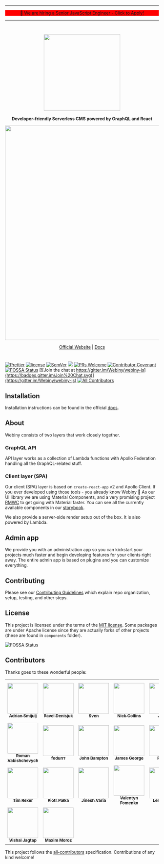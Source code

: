 <hr/><p align="center" style="border: 1px solid red; background: red">
<a target="_blank" href="https://careers.webiny.com/senior-javascript-engineer/en">📢 We are hiring a Senior JavaScript Engineer - Click to Apply!</a>
  <p>
<hr/>
<br>
<p align="center">
  <img src="./static/webiny-logo.svg" width="250">
  <br><br>
  <strong>Developer-friendly Serverless CMS powered by GraphQL and React</strong>
</p>
<p align="center">
  <img src="./static/page-builder-video.gif" width="700">
  </p>
<p align="center">
  <a href="https://www.webiny.com">Official Website</a> |
  <a href="https://docs.webiny.com">Docs</a>
</p>

#

<p align="center">

[![Prettier](https://img.shields.io/badge/code_style-prettier-ff69b4.svg)](https://prettier.io)
[![license](https://img.shields.io/badge/license-MIT-green.svg)](https://github.com/webiny/webiny-js/blob/master/LICENSE)
[![SemVer](http://img.shields.io/:semver-2.0.0-brightgreen.svg)](http://semver.org)
![](https://img.shields.io/npm/types/scrub-js.svg)
[![PRs Welcome](https://img.shields.io/badge/PRs-welcome-brightgreen.svg)](http://makeapullrequest.com)
[![Contributor Covenant](https://img.shields.io/badge/Contributor%20Covenant-v1.4%20adopted-ff69b4.svg)](CODE_OF_CONDUCT.md)
[![FOSSA Status](https://app.fossa.io/api/projects/git%2Bgithub.com%2FWebiny%2Fwebiny-js.svg?type=shield)](https://app.fossa.io/projects/git%2Bgithub.com%2FWebiny%2Fwebiny-js?ref=badge_shield)
[![Join the chat at https://gitter.im/Webiny/webiny-js](https://badges.gitter.im/Join%20Chat.svg)](https://gitter.im/Webiny/webiny-js) <!-- ALL-CONTRIBUTORS-BADGE:START - Do not remove or modify this section -->
[![All Contributors](https://img.shields.io/badge/all_contributors-20-orange.svg?style=flat-square)](#contributors-)
<!-- ALL-CONTRIBUTORS-BADGE:END -->

</p>

## Installation

Installation instructions can be found in the official [docs](https://docs.webiny.com).

## About

Webiny consists of two layers that work closely together.

### GraphQL API

API layer works as a collection of Lambda functions with Apollo Federation handling all the GraphQL-related stuff.

### Client layer (SPA)

Our client (SPA) layer is based on `create-react-app` v2 and Apollo Client. If you ever developed using those tools - you already know Webiny 🙂
As our UI library we are using Material Components, and a very promising project [RMWC](https://jamesmfriedman.github.io/rmwc/) to get going with Material faster.
You can see all the currently available components in our [storybook](https://storybook.webiny.com/).

We also provide a server-side render setup out of the box. It is also powered by Lambda.

## Admin app

We provide you with an administration app so you can kickstart your projects much faster and begin developing features for your clients right away.
The entire admin app is based on plugins and you can customize everything.

## Contributing

Please see our [Contributing Guidelines](/CONTRIBUTING.md) which explain repo organization, setup, testing, and other steps.

## License

This project is licensed under the terms of the [MIT license](/LICENSE). Some packages are under Apache license since they are actually forks of other projects (these are found in `components` folder).

[![FOSSA Status](https://app.fossa.io/api/projects/git%2Bgithub.com%2FWebiny%2Fwebiny-js.svg?type=large)](https://app.fossa.io/projects/git%2Bgithub.com%2FWebiny%2Fwebiny-js?ref=badge_large)

## Contributors

Thanks goes to these wonderful people:

<!-- ALL-CONTRIBUTORS-LIST:START - Do not remove or modify this section -->
<!-- prettier-ignore-start -->
<!-- markdownlint-disable -->
<table>
  <tr>
    <td align="center"><a href="https://www.webiny.com"><img src="https://avatars0.githubusercontent.com/u/5121148?v=4" width="100px;" alt=""/><br /><sub><b>Adrian Smijulj</b></sub></a><br /></td>
    <td align="center"><a href="http://webiny.com/"><img src="https://avatars1.githubusercontent.com/u/3920893?v=4" width="100px;" alt=""/><br /><sub><b>Pavel Denisjuk</b></sub></a><br /></td>
    <td align="center"><a href="http://www.webiny.com/"><img src="https://avatars3.githubusercontent.com/u/3808420?v=4" width="100px;" alt=""/><br /><sub><b>Sven</b></sub></a><br /></td>
    <td align="center"><a href="https://github.com/ndcollins"><img src="https://avatars0.githubusercontent.com/u/501726?v=4" width="100px;" alt=""/><br /><sub><b>Nick Collins</b></sub></a><br /></td>
    <td align="center"><a href="https://github.com/JetUni"><img src="https://avatars0.githubusercontent.com/u/1317221?v=4" width="100px;" alt=""/><br /><sub><b>Jarrett</b></sub></a><br /></td>
    <td align="center"><a href="https://github.com/enmesarru"><img src="https://avatars2.githubusercontent.com/u/40731570?v=4" width="100px;" alt=""/><br /><sub><b>Furkan KURUTAŞ</b></sub></a><br /></td>
  </tr>
  <tr>
    <td align="center"><a href="https://github.com/roman-vabishchevych"><img src="https://avatars3.githubusercontent.com/u/4134474?v=4" width="100px;" alt=""/><br /><sub><b>Roman Vabishchevych</b></sub></a><br /></td>
    <td align="center"><a href="https://github.com/fodurrr"><img src="https://avatars1.githubusercontent.com/u/10008597?v=4" width="100px;" alt=""/><br /><sub><b>fodurrr</b></sub></a><br /></td>
    <td align="center"><a href="https://thebeast.me/about/"><img src="https://avatars3.githubusercontent.com/u/418747?v=4" width="100px;" alt=""/><br /><sub><b>John Bampton</b></sub></a><br /></td>
    <td align="center"><a href="https://ghuser.io/jamesgeorge007"><img src="https://avatars2.githubusercontent.com/u/25279263?v=4" width="100px;" alt=""/><br /><sub><b>James George</b></sub></a><br /></td>
    <td align="center"><a href="https://github.com/Fsalker"><img src="https://avatars1.githubusercontent.com/u/16700631?v=4" width="100px;" alt=""/><br /><sub><b>Fsalker</b></sub></a><br /></td>
    <td align="center"><a href="https://github.com/naokia"><img src="https://avatars2.githubusercontent.com/u/5516121?v=4" width="100px;" alt=""/><br /><sub><b>naokia</b></sub></a><br /></td>
  </tr>
  <tr>
    <td align="center"><a href="https://github.com/tjrexer"><img src="https://avatars2.githubusercontent.com/u/7013045?v=4" width="100px;" alt=""/><br /><sub><b>Tim Rexer</b></sub></a><br /></td>
    <td align="center"><a href="https://github.com/bigb123"><img src="https://avatars2.githubusercontent.com/u/9221943?v=4" width="100px;" alt=""/><br /><sub><b>Piotr Pałka</b></sub></a><br /></td>
    <td align="center"><a href="http://jinesh.varia.in"><img src="https://avatars2.githubusercontent.com/u/4205770?v=4" width="100px;" alt=""/><br /><sub><b>Jinesh Varia</b></sub></a><br /></td>
    <td align="center"><a href="https://github.com/val-fom"><img src="https://avatars0.githubusercontent.com/u/17828806?v=4" width="100px;" alt=""/><br /><sub><b>Valentyn Fomenko</b></sub></a><br /></td>
    <td align="center"><a href="https://github.com/Naion"><img src="https://avatars3.githubusercontent.com/u/13139397?v=4" width="100px;" alt=""/><br /><sub><b>Lenon Tolfo</b></sub></a><br /></td>
    <td align="center"><a href="https://github.com/ahmad-reza619"><img src="https://avatars3.githubusercontent.com/u/52902060?v=4" width="100px;" alt=""/><br /><sub><b>Ahmad Reza</b></sub></a><br /></td>
  </tr>
  <tr>
    <td align="center"><a href="https://github.com/visshaljagtap"><img src="https://avatars2.githubusercontent.com/u/35190080?v=4" width="100px;" alt=""/><br /><sub><b>Vishal Jagtap</b></sub></a><br /></td>
    <td align="center"><a href="https://github.com/Arvisix"><img src="https://avatars1.githubusercontent.com/u/13711406?v=4" width="100px;" alt=""/><br /><sub><b>Maxim Moroz</b></sub></a><br /></td>
  </tr>
</table>

<!-- markdownlint-enable -->
<!-- prettier-ignore-end -->
<!-- ALL-CONTRIBUTORS-LIST:END -->

This project follows the [all-contributors](https://github.com/all-contributors/all-contributors) specification. Contributions of any kind welcome!
